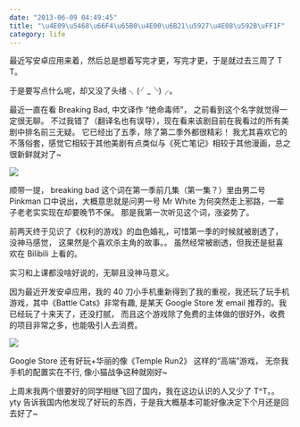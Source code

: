 ```yaml
---
date: "2013-06-09 04:49:45"
title: "\u4E09\u5468\u66F4\u65B0\u4E00\u6B21\u5927\u4E08\u592B\uFF1F"
category: life
---
```


最近写安卓应用来着，然后总是想着写完才更，写完才更，于是就过去三周了 T T。

于是要写点什么呢，却又没了头绪 ╮(╯_╰)╭。

最近一直在看 Breaking Bad, 中文译作 “绝命毒师”， 之前看到这个名字就觉得一定很无聊。 不过我错了（翻译名也有误导），现在看来该剧目前在我看过的所有美剧中排名前三无疑。 它已经出了五季，除了第二季外都很精彩！ 我尤其喜欢它的不落俗套，感觉它相较于其他美剧有点类似与《死亡笔记》相较于其他漫画，总之很新鲜就对了~

![](https://architech-blog.s3-ap-southeast-1.amazonaws.com/content/images/uploads/2013/06/breaking-bad-season-4.jpg)

顺带一提， breaking bad 这个词在第一季前几集（第一集？）里由男二号 Pinkman 口中说出，大概意思就是问男一号 Mr White 为何突然走上邪路，一辈子老老实实现在却要晚节不保。 那是我第一次听见这个词，涨姿势了。

前两天终于见识了《权利的游戏》的血色婚礼，可惜第一季的时候就被剧透了， 没神马感觉， 这果然是个喜欢杀主角的故事。。 虽然经常被剧透，但我还是挺喜欢在 Bilibili 上看的。

实习和上课都没啥好说的，无聊且没神马意义。

因为最近开发安卓应用，我的 40 刀小手机重新得到了我的重视，我还玩了玩手机游戏，其中《Battle Cats》非常有趣, 是某天 Google Store 发 email 推荐的。我已经玩了十来天了，还没打腻， 而且这个游戏除了免费的主体做的很好外，收费的项目非常之多，也能吸引人去消费。

![](https://architech-blog.s3-ap-southeast-1.amazonaws.com/content/images/uploads/2013/06/Battle_Cats_Final_BOSS.png)

Google Store 还有好玩+华丽的像《Temple Run2》 这样的“高端”游戏， 无奈我手机的配置实在不行, 像小猫战争这种就刚好~

上周末我两个很要好的同学相继飞回了国内，我在这边认识的人又少了 T^T。。yty 告诉我国内他发现了好玩的东西，于是我大概基本可能好像决定下个月还是回去好了~
